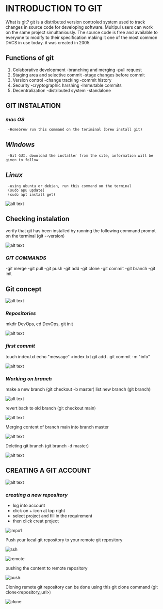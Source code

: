 # INTRODUCTION TO GIT

What is git? git is a distributed version controled system used to track changes in source code for developing software. Multipul users can work on the same project simultaniously. The source code is free and available to everyone to modify to their specification making it one of the most common DVCS in use today. it was created in 2005.

## Functions of git

1) Colaborative development
    -branching and merging
    -pull request
2) Staging area and selective commit
    -stage changes before commit
3) Version control
    -change tracking
    -commit history
4) Security
    -cryptographic harshing
    -Immutable commits
5) Decentralization
    -distributed system
    -standalone

## GIT INSTALATION            

### *mac OS*
     -Homebrew run this command on the teriminal (brew install git)
## *Windows*
     -Git GUI, download the installer from the site, information will be given to follow
## *Linux*
     -using ubuntu or debian, run this command on the terminal
     (sudo apu update)
     (sudo apt install get)

![alt text](msedge_7d9k7NNvhM.png)

## Checking instalation
verify that git has been installed by running the following command prompt on the terminal (git --version)

![alt text](Code_wndFCeukMn.png)

### *GIT COMMANDS*
  -git merge
  -git pull
  -git push
  -git add
  -git clone
  -git commit
  -git branch
  -git init

## Git concept

![alt text](<../PROJECT 1/images/chrome_4FiyBvzBNC.png>)
 ### *Repositories*
 mkdir DevOps, cd DevOps, git init

 ![alt text](mintty_pCFRhNy97l.png)

 ### *first commit*
  touch index.txt
  echo "message" >index.txt
  git add .
  git commit -m "info"

  ![alt text](msedge_DZhdNAq4oM.png)

 ### *Working on branch*
 make a new branch (git checkout -b master)
 list new branch (git branch)

 ![alt text](ShareX_4S8D0OJTYc.png)

 revert back to old branch (git checkout main)

 ![alt text](mintty_pIxtIY6mmx.png)

 Merging content of branch main into branch master

 ![alt text](mintty_eB5YWqZOI0.png)

 Deleting git branch (git branch -d master)

 ![alt text](mintty_Y3y5DmVNH1.png)

 ## CREATING A GIT ACCOUNT

 ![alt text](msedge_HWpi7n5QJc.png)

 ### *creating a new repository*
  - log into account
  - click on + icon at top right
  - select project and fill in the requirement
  - then click creat project

 ![impo1](images/msedge_WqjDfWefe2.png)

 Push your local git repository to your remote git repository

 ![ssh](images/msedge_zqmdFaMyDq.png)

 ![remote](images/dCjHFnW.png)

 pushing the content to remote repository
 
![push](images/mintty_P0RpopOB5p.png)

 Cloning remote git repository can be done using this git clone command (git clone<repository_url>)

![clone](images/Code_Dnsa8Hd4tN.png)
